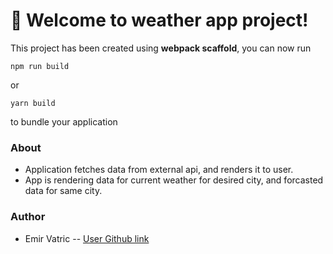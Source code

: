 # 🚀 Welcome to weather app project!

This project has been created using **webpack scaffold**, you can now run

```
npm run build
```

or

```
yarn build
```

to bundle your application

### About

- Application fetches data from external api, and renders it to user.
- App is rendering data for current weather for desired city, and forcasted data for same city.

### Author 

- Emir Vatric -- [User Github link](https://github.com/EmirVatric)
